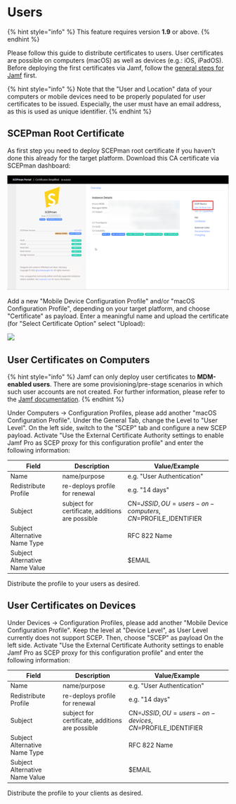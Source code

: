 # Users

{% hint style="info" %}
This feature requires version **1.9** or above.
{% endhint %}

Please follow this guide to distribute certificates to users. User certificates are possible on computers (macOS) as well as devices (e.g.: iOS, iPadOS). Before deploying the first certificates via Jamf, follow the [general steps for Jamf](general.md) first.

{% hint style="info" %}
Note that the "User and Location" data of your computers or mobile devices need to be properly populated for user certificates to be issued. Especially, the user must have an email address, as this is used as unique identifier.
{% endhint %}

## SCEPman Root Certificate

As first step you need to deploy SCEPman root certificate if you haven't done this already for the target platform. Download this CA certificate via SCEPman dashboard:

![](../../.gitbook/assets/image-1.png)

Add a new "Mobile Device Configuration Profile" and/or "macOS Configuration Profile", depending on your target platform, and choose "Certificate" as payload. Enter a meaningful name and upload the certificate (for "Select Certificate Option" select "Upload):

![](<../../.gitbook/assets/image (25).png>)

## User Certificates on Computers

{% hint style="info" %}
Jamf can only deploy user certificates to **MDM-enabled users**. There are some provisioning/pre-stage scenarios in which such user accounts are not created. For further information, please refer to the [Jamf documentation](https://docs.jamf.com/10.33.0/jamf-pro/administrator-guide/MDM-Enabled\_Local\_User\_Accounts.html).
{% endhint %}

Under Computers -> Configuration Profiles, please add another "macOS Configuration Profile". Under the General Tab, change the Level to "User Level". On the left side, switch to the "SCEP" tab and configure a new SCEP payload. Activate "Use the External Certificate Authority settings to enable Jamf Pro as SCEP proxy for this configuration profile" and enter the following information:

| Field                          | Description                                     | Value/Example                                           |
| ------------------------------ | ----------------------------------------------- | ------------------------------------------------------- |
| Name                           | name/purpose                                    | e.g. "User Authentication"                              |
| Redistribute Profile           | re-deploys profile for renewal                  | e.g. "14 days"                                          |
| Subject                        | subject for certificate, additions are possible | CN=$JSSID,OU=users-on-computers,CN=$PROFILE\_IDENTIFIER |
| Subject Alternative Name Type  |                                                 | RFC 822 Name                                            |
| Subject Alternative Name Value |                                                 | $EMAIL                                                  |

Distribute the profile to your users as desired.

## User Certificates on Devices

Under Devices -> Configuration Profiles, please add another "Mobile Device Configuration Profile". Keep the level at "Device Level", as User Level currently does not support SCEP. Then, choose "SCEP" as payload On the left side. Activate "Use the External Certificate Authority settings to enable Jamf Pro as SCEP proxy for this configuration profile" and enter the following information:

| Field                          | Description                                     | Value/Example                                         |
| ------------------------------ | ----------------------------------------------- | ----------------------------------------------------- |
| Name                           | name/purpose                                    | e.g. "User Authentication"                            |
| Redistribute Profile           | re-deploys profile for renewal                  | e.g. "14 days"                                        |
| Subject                        | subject for certificate, additions are possible | CN=$JSSID,OU=users-on-devices,CN=$PROFILE\_IDENTIFIER |
| Subject Alternative Name Type  |                                                 | RFC 822 Name                                          |
| Subject Alternative Name Value |                                                 | $EMAIL                                                |

Distribute the profile to your clients as desired.
